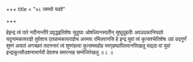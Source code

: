 +++
title = "०८ त्वमपो यदवे"

+++

हेइन्द्र त्वं पारे नदीनान्तीरे प्रवृद्धइतिशेषः सुदुघाः ओषधिवनस्पतीन् सुष्ठुदुहतीः अपउदकानियदवे यदुनामकायराज्ञे तुर्वशाय एतन्नामकायराज्ञेच अरमयः रमितवानसि हे इन्द्र युवां त्वं कुत्सश्चेतिशेषः उग्रं उद्गूर्णं शुष्णं अयातं अगच्छतं तदनन्तरं त्वं शुष्णंहत्वा कुत्समवहोह स्वगृहम्प्रापितवानसिखलु यद्यदा वां युवां इन्द्राकुत्सौउशनाभार्गवौ देवाश्च समरन्तह सम्भेजिरेखलु ॥ ८ ॥